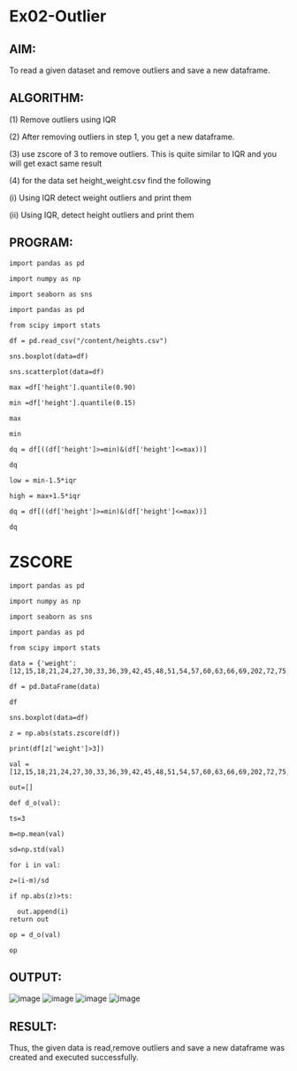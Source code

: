 # Ex02-Outlier

## AIM:
To read a given dataset and remove outliers and save a new dataframe.

## ALGORITHM:

(1) Remove outliers using IQR

(2) After removing outliers in step 1, you get a new dataframe.

(3) use zscore of 3 to remove outliers. This is quite similar to IQR and you will get exact same result

(4) for the data set height_weight.csv find the following

(i) Using IQR detect weight outliers and print them

(ii) Using IQR, detect height outliers and print them

## PROGRAM:
```
import pandas as pd

import numpy as np

import seaborn as sns

import pandas as pd

from scipy import stats

df = pd.read_csv("/content/heights.csv")

sns.boxplot(data=df)

sns.scatterplot(data=df)

max =df['height'].quantile(0.90)

min =df['height'].quantile(0.15)

max

min

dq = df[((df['height']>=min)&(df['height']<=max))]

dq

low = min-1.5*iqr

high = max+1.5*iqr

dq = df[((df['height']>=min)&(df['height']<=max))]

dq
```
# ZSCORE
```
import pandas as pd

import numpy as np

import seaborn as sns

import pandas as pd

from scipy import stats

data = {'weight':[12,15,18,21,24,27,30,33,36,39,42,45,48,51,54,57,60,63,66,69,202,72,75,78,81,84,232,87,90,93,96,99,258]}

df = pd.DataFrame(data)

df

sns.boxplot(data=df)

z = np.abs(stats.zscore(df))

print(df[z['weight']>3])

val = [12,15,18,21,24,27,30,33,36,39,42,45,48,51,54,57,60,63,66,69,202,72,75,78,81,84,232,87,90,93,96,99,258]

out=[]

def d_o(val):

ts=3

m=np.mean(val)

sd=np.std(val)

for i in val:

z=(i-m)/sd

if np.abs(z)>ts:

  out.append(i)
return out

op = d_o(val)

op
```

## OUTPUT:
![image](https://github.com/Evangelin-Ruth/ODD2023---Datascience---Ex-02/assets/94219798/9681119d-3cda-4a00-9e43-d469bb268a8c)
![image](https://github.com/Evangelin-Ruth/ODD2023---Datascience---Ex-02/assets/94219798/6a7e8f88-7e78-4d1c-b90d-4aaa958ed8c5)
![image](https://github.com/Evangelin-Ruth/ODD2023---Datascience---Ex-02/assets/94219798/8c854777-1675-4611-8b14-8451fd5e7069)
![image](https://github.com/Evangelin-Ruth/ODD2023---Datascience---Ex-02/assets/94219798/c3ff5db3-c684-4e78-ae2d-3e3bade566b6)





## RESULT:
Thus, the given data is read,remove outliers and save a new dataframe was created and executed successfully.











